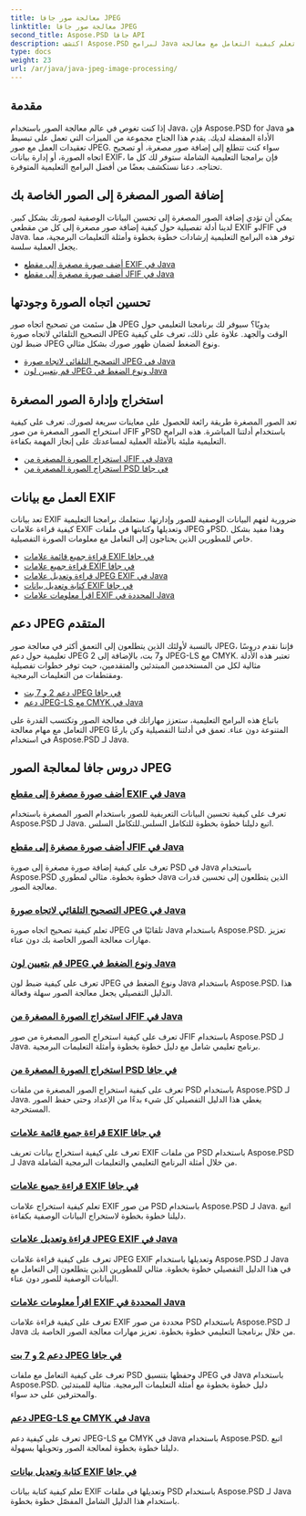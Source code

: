 ```yaml
---
title: معالجة صور جافا JPEG
linktitle: معالجة صور جافا JPEG
second_title: Aspose.PSD جافا API
description: اكتشف Aspose.PSD لبرامج Java التعليمية. تعلم كيفية التعامل مع معالجة EXIF وJFIF وJPEG والمزيد باستخدام أدلة خطوة بخطوة وأمثلة التعليمات البرمجية.
type: docs
weight: 23
url: /ar/java/java-jpeg-image-processing/
---
```


## مقدمة

إذا كنت تغوص في عالم معالجة الصور باستخدام Java، فإن Aspose.PSD for Java هو الأداة المفضلة لديك. يقدم هذا الجناح مجموعة من الميزات التي تعمل على تبسيط تعقيدات العمل مع صور JPEG. سواء كنت تتطلع إلى إضافة صور مصغرة، أو تصحيح اتجاه الصورة، أو إدارة بيانات EXIF، فإن برامجنا التعليمية الشاملة ستوفر لك كل ما تحتاجه. دعنا نستكشف بعضًا من أفضل البرامج التعليمية المتوفرة.

## إضافة الصور المصغرة إلى الصور الخاصة بك

يمكن أن تؤدي إضافة الصور المصغرة إلى تحسين البيانات الوصفية لصورتك بشكل كبير. لدينا أدلة تفصيلية حول كيفية إضافة صور مصغرة إلى كل من مقطعي EXIF وJFIF في Java. توفر هذه البرامج التعليمية إرشادات خطوة بخطوة وأمثلة التعليمات البرمجية، مما يجعل العملية سلسة.

- [أضف صورة مصغرة إلى مقطع EXIF في Java](./add-thumbnail-to-exif-segment-java/)
- [أضف صورة مصغرة إلى مقطع JFIF في Java](./add-thumbnail-to-jfif-segment-java/)

## تحسين اتجاه الصورة وجودتها

هل سئمت من تصحيح اتجاه صور JPEG يدويًا؟ سيوفر لك برنامجنا التعليمي حول التصحيح التلقائي لاتجاه صورة JPEG الوقت والجهد. علاوة على ذلك، تعرف على كيفية ضبط لون JPEG ونوع الضغط لضمان ظهور صورك بشكل مثالي.

- [التصحيح التلقائي لاتجاه صورة JPEG في Java](./auto-correct-jpeg-image-orientation-java/)
- [قم بتعيين لون JPEG ونوع الضغط في Java](./set-jpeg-color-compression-type-java/)

## استخراج وإدارة الصور المصغرة

تعد الصور المصغرة طريقة رائعة للحصول على معاينات سريعة لصورك. تعرف على كيفية استخراج الصور المصغرة من صور JFIF وPSD باستخدام أدلتنا المباشرة. هذه البرامج التعليمية مليئة بالأمثلة العملية لمساعدتك على إنجاز المهمة بكفاءة.

- [استخراج الصورة المصغرة من JFIF في Java](./extract-thumbnail-from-jfif-java/)
- [استخراج الصورة المصغرة من PSD في جافا](./extract-thumbnail-from-psd-java/)

## العمل مع بيانات EXIF

تعد بيانات EXIF ضرورية لفهم البيانات الوصفية للصور وإدارتها. ستعلمك برامجنا التعليمية كيفية قراءة علامات EXIF وتعديلها وكتابتها في ملفات JPEG وPSD. وهذا مفيد بشكل خاص للمطورين الذين يحتاجون إلى التعامل مع معلومات الصورة التفصيلية.

- [قراءة جميع قائمة علامات EXIF في جافا](./read-all-exif-tag-list-java/)
- [قراءة جميع علامات EXIF في جافا](./read-all-exif-tags-java/)
- [قراءة وتعديل علامات JPEG EXIF في Java](./read-modify-jpeg-exif-tags-java/)
- [كتابة وتعديل بيانات EXIF في جافا](./write-modify-exif-data-java/)
- [اقرأ معلومات علامات EXIF المحددة في Java](./read-specific-exif-tags-info-java/)

## دعم JPEG المتقدم

بالنسبة لأولئك الذين يتطلعون إلى التعمق أكثر في معالجة صور JPEG، فإننا نقدم دروسًا تعليمية حول دعم JPEG 2 و7 بت، بالإضافة إلى JPEG-LS مع CMYK. تعتبر هذه الأدلة مثالية لكل من المستخدمين المبتدئين والمتقدمين، حيث توفر خطوات تفصيلية ومقتطفات من التعليمات البرمجية.

- [دعم 2 و 7 بت JPEG في جافا](./support-2-7-bits-jpeg-java/)
- [دعم JPEG-LS مع CMYK في Java](./support-jpeg-ls-cmyk-java/)

باتباع هذه البرامج التعليمية، ستعزز مهاراتك في معالجة الصور وتكتسب القدرة على التعامل مع مهام معالجة JPEG المتنوعة دون عناء. تعمق في أدلتنا التفصيلية وكن بارعًا في استخدام Aspose.PSD لـ Java.
## دروس جافا لمعالجة الصور JPEG
### [أضف صورة مصغرة إلى مقطع EXIF في Java](./add-thumbnail-to-exif-segment-java/)
تعرف على كيفية تحسين البيانات التعريفية للصور باستخدام الصور المصغرة باستخدام Aspose.PSD لـ Java. اتبع دليلنا خطوة بخطوة للتكامل السلس.للتكامل السلس.
### [أضف صورة مصغرة إلى مقطع JFIF في Java](./add-thumbnail-to-jfif-segment-java/)
تعرف على كيفية إضافة صورة مصغرة إلى صورة PSD في Java باستخدام Aspose.PSD خطوة بخطوة. مثالي لمطوري Java الذين يتطلعون إلى تحسين قدرات معالجة الصور.
### [التصحيح التلقائي لاتجاه صورة JPEG في Java](./auto-correct-jpeg-image-orientation-java/)
تعلم كيفية تصحيح اتجاه صورة JPEG تلقائيًا في Java باستخدام Aspose.PSD. تعزيز مهارات معالجة الصور الخاصة بك دون عناء.
### [قم بتعيين لون JPEG ونوع الضغط في Java](./set-jpeg-color-compression-type-java/)
تعرف على كيفية ضبط لون JPEG ونوع الضغط في Java باستخدام Aspose.PSD. هذا الدليل التفصيلي يجعل معالجة الصور سهلة وفعالة.
### [استخراج الصورة المصغرة من JFIF في Java](./extract-thumbnail-from-jfif-java/)
تعرف على كيفية استخراج الصور المصغرة من صور JFIF باستخدام Aspose.PSD لـ Java. برنامج تعليمي شامل مع دليل خطوة بخطوة وأمثلة التعليمات البرمجية.
### [استخراج الصورة المصغرة من PSD في جافا](./extract-thumbnail-from-psd-java/)
تعرف على كيفية استخراج الصور المصغرة من ملفات PSD باستخدام Aspose.PSD لـ Java. يغطي هذا الدليل التفصيلي كل شيء بدءًا من الإعداد وحتى حفظ الصور المستخرجة.
### [قراءة جميع قائمة علامات EXIF في جافا](./read-all-exif-tag-list-java/)
تعرف على كيفية استخراج بيانات تعريف EXIF من ملفات PSD باستخدام Aspose.PSD لـ Java من خلال أمثلة البرنامج التعليمي والتعليمات البرمجية الشاملة.
### [قراءة جميع علامات EXIF في جافا](./read-all-exif-tags-java/)
تعلم كيفية استخراج علامات EXIF من صور PSD باستخدام Aspose.PSD لـ Java. اتبع دليلنا خطوة بخطوة لاستخراج البيانات الوصفية بكفاءة.
### [قراءة وتعديل علامات JPEG EXIF في Java](./read-modify-jpeg-exif-tags-java/)
تعرف على كيفية قراءة علامات JPEG EXIF وتعديلها باستخدام Aspose.PSD لـ Java في هذا الدليل التفصيلي خطوة بخطوة. مثالي للمطورين الذين يتطلعون إلى التعامل مع البيانات الوصفية للصور دون عناء.
### [اقرأ معلومات علامات EXIF المحددة في Java](./read-specific-exif-tags-info-java/)
تعرف على كيفية قراءة علامات EXIF محددة من صور PSD باستخدام Aspose.PSD لـ Java من خلال برنامجنا التعليمي خطوة بخطوة. تعزيز مهارات معالجة الصور الخاصة بك.
### [دعم 2 و 7 بت JPEG في جافا](./support-2-7-bits-jpeg-java/)
تعرف على كيفية التعامل مع ملفات PSD وحفظها بتنسيق JPEG في Java باستخدام Aspose.PSD. دليل خطوة بخطوة مع أمثلة التعليمات البرمجية. مثالية للمبتدئين والمحترفين على حد سواء.
### [دعم JPEG-LS مع CMYK في Java](./support-jpeg-ls-cmyk-java/)
تعرف على كيفية دعم JPEG-LS مع CMYK في Java باستخدام Aspose.PSD. اتبع دليلنا خطوة بخطوة لمعالجة الصور وتحويلها بسهولة.
### [كتابة وتعديل بيانات EXIF في جافا](./write-modify-exif-data-java/)
تعلم كيفية كتابة بيانات EXIF وتعديلها في ملفات PSD باستخدام Aspose.PSD لـ Java باستخدام هذا الدليل الشامل المفصّل خطوة بخطوة.